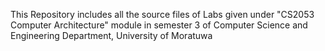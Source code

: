 This Repository includes all the source files of Labs given under "CS2053 Computer Architecture" module in semester 3 of Computer Science and Engineering Department, University of Moratuwa
